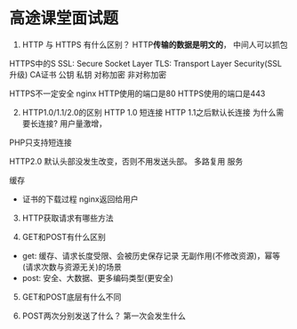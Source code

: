 # 高途课堂面试题
1. HTTP 与 HTTPS 有什么区别？
HTTP**传输的数据是明文的**，
中间人可以抓包

HTTPS中的S
    SSL: Secure Socket Layer
    TLS: Transport Layer Security(SSL升级)
    CA证书
    公钥 
    私钥
    对称加密
    非对称加密

HTTPS不一定安全 nginx
HTTP使用的端口是80
HTTPS使用的端口是443

2. HTTP1.0/1.1/2.0的区别
HTTP 1.0 短连接 HTTP 1.1之后默认长连接
为什么需要长连接?
用户量激增，

PHP只支持短连接

HTTP2.0 默认头部没发生改变，否则不用发送头部。
多路复用
服务

缓存



- 证书的下载过程
nginx返回给用户

3. HTTP获取请求有哪些方法



4. GET和POST有什么区别
- get: 缓存、请求长度受限、会被历史保存记录 无副作用(不修改资源)，幂等(请求次数与资源无关)的场景
- post: 安全、大数据、更多编码类型(更安全)



5. GET和POST底层有什么不同




6. POST两次分别发送了什么？ 第一次会发生什么